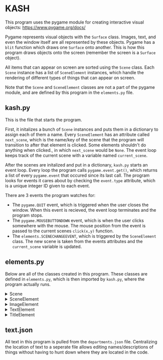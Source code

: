 # KASH
This program uses the pygame module for creating interactive visual objects: https://www.pygame.org/docs/  

Pygame represents visual objects with the `Surface` class. Images, text, and even the window itself are all represented by these objects. Pygame has a `blit` function which draws one `Surface` onto another. This is how this program draws objects onto the screen (remember the screen is a `Surface` object).

All items that can appear on screen are sorted using the `Scene` class. Each `Scene` instance has a list of `SceneElement` instances, which handle the rendering of different types of things that can appear on screen.

Note that the `Scene` and `SceneElement` classes are not a part of the pygame module, and are defined by this program in the `elements.py` file.

## kash.py

This is the file that starts the program.

First, it initalizes a bunch of `Scene` instances and puts them in a dictionary to assign each of them a name. Every `SceneElement` has an attribute called `next_scene`, which is the name/key of the scene that the program will transition to after that element is clicked. Some elements shouldn't do anything when clicked., in which `next_scene` would be `None`. The event loop keeps track of the current scene with a variable named `current_scene`.

After the scenes are initalized and put in a dictionary, `kash.py` starts an event loop. Every loop the program calls `pygame.event.get()`, which returns a list of every `pygame.event` that occured since its last call. The program looks for events it cares about by checking the `event.type` attribute, which is a unique integer ID given to each event.

There are 3 events the program watches for:
- The `pygame.QUIT` event, which is triggered when the user closes the window. When this event is recieved, the event loop terminates and the program stops.
- The `pygame.MOUSEBUTTONDOWN` event, which is when the user clicks somewhere with the mouse. The mouse position from the event is passed to the current scenes `click(x,y)` function.
- The `elements.SCENECHANGEEVENT`, which is triggered by the `SceneElement` class. The new scene is taken from the events attributes and the `current_scene` variable is updated.

## elements.py

Below are all of the classes created in this program. These classes are defined in `elements.py`, which is then imported by `kash.py`, where the program actually runs.

<details><summary>Scene</summary>

The `Scene` class contains a list of `SceneElement` instances. It handles mouse input and is responsible for drawing the elements it contains.
```
__init__(list<SceneElement> elements) -> None
```
Initialization function. `elements` is a list of `SceneElement` instances that are in the scene.
```
click(int x, int y) -> string
```
Iterates through every element and calls their `click(x, y)` function
```
draw_all() -> None
```
Iterates through every element and calls their `draw()` function

</details>

<details><summary>SceneElement</summary>

The `SceneElement` class represents a generic element with a `draw()` function and a `click(x,y)` function, both of which are used in the `Scene` class. The `draw()` function should be overridden.
```
__init__(Surface screen, int x, int y, int w, int h, int opacity, string next_scene = None) -> None
```
Each element contains a pointer to the screen in order to call the `blit` function. `x` is the distance from the left of the screen and `y` is distance from the top of the screen. `w` and `h` are the size of the object, being the width and height respectively. `next_scene` is the name of the scene that should be displayed after the element is clicked on. `next_scene` should be `None` (its default value) if the element is not clickable.
```
click(int x, int y) -> bool
```
Checks if the coordinates `(x, y)` are inside of the element and if `next_scene` is not `None`. If both of these conditions are true, it triggers a change scene event.
```
draw() -> None
```
A generic draw function to be overridden by child classes. Although every implementation will eventually use `blit`, the method of turning text/images/other into a `Surface` object will differ, hence the need for other classes.

</details>

<details><summary>ImageElement</summary>

Inherits the `SceneElement` class.  
The `ImageElement` class takes care of the process of loading an image from a file and drawing it on the screen.
```
__init__(Surface screen, string filename, int x, int y, int opacity, string next_scene = None) -> None
```
A `Surface` object is created from the file at `filename` (meaning `filename` should also include the path of the file).
```
draw() -> None
```
Uses `blit` to draw the image surface onto the screen

</details>

<details><summary>TextElement</summary>

Inherits the `SceneElement` class.  
The `TextElement` class takes care of loading blocks of text onto the screen.
```
__init__(Surface screen, string text, int text_size, string text_color, int x, int y, int w, int opacity) -> None
```
The process of converting text into a `Surface` does not support multiple lines. Therefore, a list of `Surface` objects representing each line of text is stored instead.
```
draw() -> None
```
Iterates through all of the `Surface` objects and uses `blit` to draw them onto the screen

</details>

<details>
<summary>TitleElement</summary>

Inherits the `SceneElement` class.  
The `TitleElement` class is similar to the `TextElement` class, except the the text should be centered, instead of left aligned.  
```
__init__(Surface screen, string text, int text_size, string text_color, int x, int y, int w) -> None
```
A `Surface` object is rendered using `text` with size `text_size`. A title is not expected to have multiple lines.
```
draw() -> None
```
Draws the text surface onto the screen using `blit`. The location of the text is shifted slighty right so the text is aligned at the center of the element.

</details>

## text.json

All text in this program is pulled from the `departments.json` file. Centralizing the location of text to a seperate file allows editing names/descriptions of things without having to hunt down where they are located in the code.